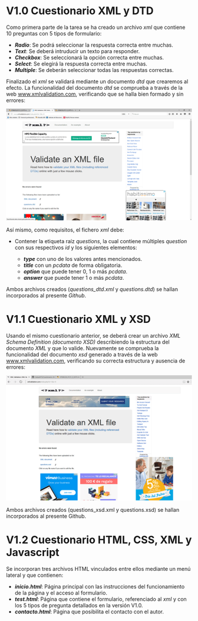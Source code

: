 # V1.0 Cuestionario XML y DTD

Como primera parte de la tarea se ha creado un archivo _xml_ que contiene 10 preguntas con 5 tipos de formulario:
  
  * **_Radio_**: Se podrá seleccionar la respuesta correcta entre muchas.
  * **_Text_**: Se deberá intruducir un texto para responder.
  * **_Checkbox_**: Se seleccionará la opción correcta entre muchas.
  * **_Select_**: Se elegirá la respuesta correcta entre muchas.
  * **_Multiple_**: Se deberán seleccionar todas las respuestas correctas.

Finalizado el _xml_ se validará mediante un documento _dtd_ que crearemos al efecto.
La funcionalidad del documento _dtd_ se comprueba a través de la web www.xmlvalidation.com, verificando que se halla bien formado y sin errores:

![imagen HTML](valida_dtd-min.png)  

Así mismo, como requisitos, el fichero _xml_ debe:
  
  * Contener la etiqueta raíz _questions_, la cual contiene múltiples _question_ con sus respectivos _id_ y los siguientes elementos:
  
    * **_type_** con uno de los valores antes mencionados.
    * **_title_** con un _pcdata_ de forma obligatoria.
    * **_option_** que puede tener 0, 1 o más _pcdata_.
    * **_answer_** que puede tener 1 o más _pcdata_.
    
Ambos archivos creados (_questions_dtd.xml_ y _questions.dtd_) se hallan incorporados al presente _Github_.

# V1.1 Cuestionario XML y XSD

Usando el mismo cuestionario anterior, se deberá crear un archivo _XML Schema Definition (documento XSD)_ describiendo la estructura del documento _XML_ y que lo valide.
Nuevamente se comprueba la funcionalidad del documento _xsd_ generado a través de la web www.xmlvalidation.com, verificando su correcta estructura y ausencia de errores:

![imagen HTML](valida_xsd-min.png) 

Ambos archivos creados (questions_xsd.xml y questions.xsd) se hallan incorporados al presente Github.

# V1.2 Cuestionario HTML, CSS, XML y Javascript

Se incorporan tres archivos HTML vinculados entre ellos mediante un menú lateral y que contienen:

* **_inicio.html_**: Página principal con las instrucciones del funcionamiento de la página y el acceso al formulario.
* **_test.html_**: Página que contiene el formulario, referenciado al _xml_ y con los 5 tipos de pregunta detallados en la versión V1.0.
* **_contacto.html_**: Página que posibilita el contacto con el autor.
